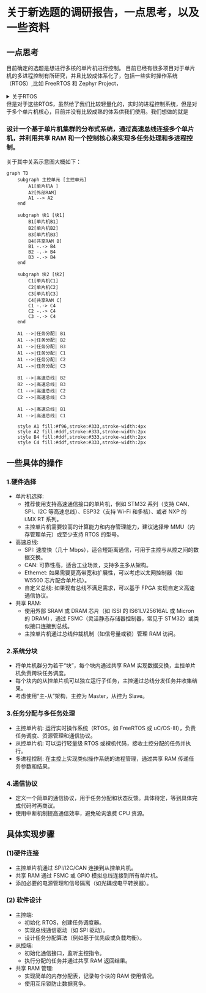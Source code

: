 # 关于新选题的调研报告，一点思考，以及一些资料

## 一点思考

目前确定的选题是想进行多核的单片机进行控制。
目前已经有很多项目对于单片机的多进程控制有所研究，并且比较成体系化了，包括一些实时操作系统（RTOS）,比如 FreeRTOS 和 Zephyr Project，

<details>
<summary>关于RTOS</summary>

### 实时操作系统（RTOS, Real-Time Operating System）是一种专门设计用于管理硬件资源并提供多任务处理能力的操作系统，特别适用于需要严格时间约束的应用场景。与通用操作系统不同，RTOS 更注重响应时间和确定性行为，确保关键任务能在规定的时间内完成。

-   实时操作系统的特性
    -   实时性
        -   硬实时：系统必须在特定的时间限制内完成任务，否则可能导致严重后果（如安全问题）。例如，在航空电子设备或医疗设备中。
        -   软实时：虽然希望任务按时完成，但偶尔的延迟不会导致灾难性结果。例如，在多媒体应用中。
    -   任务调度
        -   优先级调度：每个任务被赋予一个优先级，高优先级的任务会优先执行。
        -   时间片轮转：如果多个任务具有相同的优先级，则按时间片轮流执行。
        -   抢占式调度：当前正在运行的任务可以被更高优先级的任务中断，并让后者立即执行。
    -   低资源占用
        -   RTOS 通常设计为轻量级，占用较少的内存和处理器资源，适合嵌入式系统等资源受限环境。
    -   可预测性
        系统的行为和响应时间是可以预测的，这对于需要精确控制的应用至关重要。
    -   同步机制
        提供信号量、互斥锁、消息队列等工具，帮助开发者管理任务间的通信和同步。
    -   中间件支持
    许多 RTOS 提供了丰富的中间件支持，如文件系统、网络协议栈、USB 支持等，方便开发复杂应用。
    </details>
    但是对于这些RTOS，虽然给了我们比较轻量化的，实时的进程控制系统，但是对于多个单片机核心，目前并没有比较成熟的体系供我们使用。我们想做的就是

### 设计一个基于单片机集群的分布式系统，通过高速总线连接多个单片机，并利用共享 RAM 和一个控制核心来实现多任务处理和多进程控制。

关于其中关系示意图大概如下：

```mermaid
graph TD
    subgraph 主控单元 [主控单元]
        A1[单片机A ]
        A2[外部RAM]
        A1 --> A2
    end

    subgraph 块1 [块1]
        B1[单片机B1]
        B2[单片机B2]
        B3[单片机B3]
        B4[共享RAM B]
        B1 -.-> B4
        B2 -.-> B4
        B3 -.-> B4
    end

    subgraph 块2 [块2]
        C1[单片机C1]
        C2[单片机C2]
        C3[单片机C3]
        C4[共享RAM C]
        C1 -.-> C4
        C2 -.-> C4
        C3 -.-> C4
    end

    A1 -->|任务分配| B1
    A1 -->|任务分配| B2
    A1 -->|任务分配| B3
    A1 -->|任务分配| C1
    A1 -->|任务分配| C2
    A1 -->|任务分配| C3

    B1 -->|高速总线| B2
    B2 -->|高速总线| B3
    C1 -->|高速总线| C2
    C2 -->|高速总线| C3

    A1 -->|高速总线| B1
    A1 -->|高速总线| C1

    style A1 fill:#f96,stroke:#333,stroke-width:4px
    style A2 fill:#ddf,stroke:#333,stroke-width:2px
    style B4 fill:#ddf,stroke:#333,stroke-width:2px
    style C4 fill:#ddf,stroke:#333,stroke-width:2px
```

## 一些具体的操作

### 1.硬件选择

-   单片机选择:
    -   推荐使用支持高速通信接口的单片机，例如 STM32 系列（支持 CAN、SPI、I2C 等高速总线）、ESP32（支持 Wi-Fi 和多核）、或者 NXP 的 i.MX RT 系列。
    -   主控单片机需要较高的计算能力和内存管理能力，建议选择带 MMU（内存管理单元）或至少支持 RTOS 的型号。
-   高速总线:
    -   SPI: 速度快（几十 Mbps），适合短距离通信，可用于主控与从控之间的数据交换。
    -   CAN: 可靠性高，适合工业场景，支持多主多从架构。
    -   Ethernet: 如果需要更高带宽和扩展性，可以考虑以太网控制器（如 W5500 芯片配合单片机）。
    -   自定义总线: 如果现有总线不满足需求，可以基于 FPGA 实现自定义高速通信协议。
-   共享 RAM:
    -   使用外部 SRAM 或 DRAM 芯片（如 ISSI 的 IS61LV25616AL 或 Micron 的 DRAM），通过 FSMC（灵活静态存储器控制器，常见于 STM32）或类似接口连接到总线。
    -   主控单片机通过总线仲裁机制（如信号量或锁）管理 RAM 访问。

### 2.系统分块

-   将单片机群分为若干“块”，每个块内通过共享 RAM 实现数据交换，主控单片机负责跨块任务调度。
-   每个块内的从控单片机可以独立运行子任务，主控通过总线分发任务并收集结果。
-   考虑使用“主-从”架构，主控为 Master，从控为 Slave。

### 3.任务分配与多任务处理

-   主控单片机: 运行实时操作系统（RTOS，如 FreeRTOS 或 uC/OS-III），负责任务调度、资源管理和通信协议。
-   从控单片机: 可以运行轻量级 RTOS 或裸机代码，接收主控分配的任务并执行。
-   多进程控制: 在主控上实现类似操作系统的进程管理，通过共享 RAM 传递任务参数和结果。

### 4.通信协议

-   定义一个简单的通信协议，用于任务分配和状态反馈。具体待定，等到具体完成代码时再商议。
-   使用中断机制提高通信效率，避免轮询浪费 CPU 资源。

## 具体实现步骤

### (1)硬件连接

-   主控单片机通过 SPI/I2C/CAN 连接到从控单片机。
-   共享 RAM 通过 FSMC 或 GPIO 模拟总线连接到所有单片机。
-   添加必要的电源管理和信号隔离（如光耦或电平转换器）。

### (2) 软件设计

-   主控端:
    -   初始化 RTOS，创建任务调度器。
    -   实现总线通信驱动（如 SPI 驱动）。
    -   设计任务分配算法（例如基于优先级或负载均衡）。
-   从控端:
    -   初始化通信接口，监听主控指令。
    -   执行分配的任务并通过共享 RAM 返回结果。
-   共享 RAM 管理:
    -   实现简单的内存分配表，记录每个块的 RAM 使用情况。
    -   使用互斥锁防止数据竞争。
